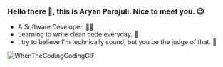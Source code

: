 ### Hello there 👋, this is Aryan Parajuli. Nice to meet you. 😉
- A Software Developer. 👨‍💻
- Learning to write clean code everyday. 🧢
- I try to believe I'm technically sound, but you be the judge of that. 🤭

![WhenTheCodingCodingGIF](https://github.com/user-attachments/assets/508343eb-6b72-493d-bab5-fad05ecb625e)


<!--
**parajuliaryan/parajuliaryan** is a ✨ _special_ ✨ repository because its `README.md` (this file) appears on your GitHub profile.

Here are some ideas to get you started:

- 🔭 I’m currently working on ...
- 🌱 I’m currently learning ...
- 👯 I’m looking to collaborate on ...
- 🤔 I’m looking for help with ...
- 💬 Ask me about ...
- 📫 How to reach me: ...
- 😄 Pronouns: ...
- ⚡ Fun fact: ...
-->

